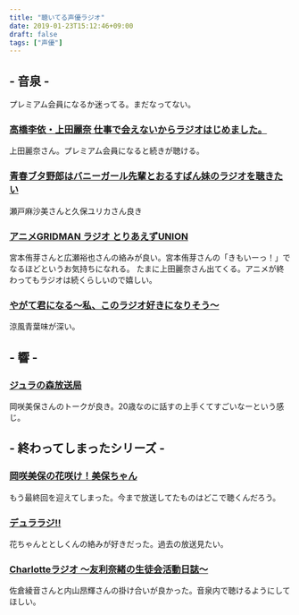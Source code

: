 ```yaml
---
title: "聴いてる声優ラジオ"
date: 2019-01-23T15:12:46+09:00
draft: false
tags: ["声優"]
---
```


## - 音泉 -

プレミアム会員になるか迷ってる。まだなってない。

### [高橋李依・上田麗奈 仕事で会えないからラジオはじめました。](http://www.onsen.ag/program/shigohaji/)
上田麗奈さん。プレミアム会員になると続きが聴ける。

### [青春ブタ野郎はバニーガール先輩とおるすばん妹のラジオを聴きたい](http://www.onsen.ag/program/aobuta/)
瀬戸麻沙美さんと久保ユリカさん良き

### [アニメGRIDMAN ラジオ とりあえずUNION](http://www.onsen.ag/program/gridman/)
宮本侑芽さんと広瀬裕也さんの絡みが良い。宮本侑芽さんの「きもいーっ！」でなるほどというお気持ちになれる。
たまに上田麗奈さん出てくる。アニメが終わってもラジオは続くらしいので嬉しい。

### [やがて君になる～私、このラジオ好きになりそう～](http://www.onsen.ag/program/yagakimi/)
涼風青葉味が深い。

## - 響 -

### [ジュラの森放送局](https://hibiki-radio.jp/description/tensura/detail)
岡咲美保さんのトークが良き。20歳なのに話すの上手くてすごいなーという感じ。


## - 終わってしまったシリーズ -

### [岡咲美保の花咲け！美保ちゃん](http://www.joqr.co.jp/sakemiho/)
もう最終回を迎えてしまった。今まで放送してたものはどこで聴くんだろう。

### [デュララジ!!](https://www.durarara.com/radio/)
花ちゃんととしくんの絡みが好きだった。過去の放送見たい。

### [Charlotteラジオ ～友利奈緒の生徒会活動日誌～](http://www.onsen.ag/program/charlotte/)
佐倉綾音さんと内山昂輝さんの掛け合いが良かった。音泉内で聴けるようにしてほしい。
